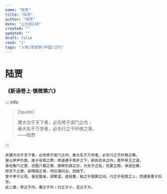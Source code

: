 ```yaml
---
name: "陆贾"
title: "陆贾"
author: "陆贾"
date: "公元前240"
created: ""
updated: ""
draft: false
read: "1"
tags: "人物/思想家/中国/汉代"
---
```


# 陆贾

### 《新语卷上·慎微第六》

::: info

> [!quote]
>
> 建大功于天下者，必先修于闺门之内；  
> 垂大名于万世者，必先行之于纤微之事。  
> ——陆贾

:::

```
夫建大功于天下者，必先修于闺门之内，垂大名于万世者，必先行之于纤微之事。
是以伊尹负鼎，居于有莘之野，修道德于草庐之下，躬执农夫之作，意怀帝王之道，
身在衡门之里，志图八极之表，故释负鼎之志，为天子之佐，克夏立商，诛逆征暴，
除天下之患，辟残贼之类，然后海内治，百姓宁。
曾子孝于父母，昏定晨省，调寒温，适轻重，勉之于糜粥之间，行之于衽席之上，而德美重于后世。
此二者，修之于内，著之于外；行之于小，显之于大。
```
